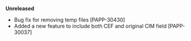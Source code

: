 **Unreleased**
* Bug fix for removing temp files [PAPP-30430]
* Added a new feature to include both CEF and original CIM field [PAPP-30037]
